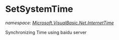 ﻿# SetSystemTime
_namespace: <a href="#" onClick="load('/docs/Microsoft.VisualBasic.Net.InternetTime/index.md')">Microsoft.VisualBasic.Net.InternetTime</a>_

Synchronizing Time using baidu server




